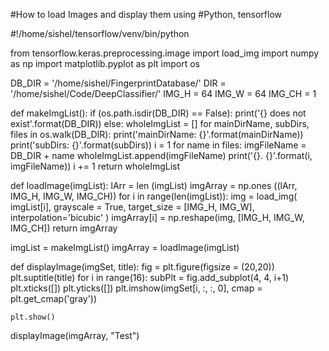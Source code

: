 #How to load Images and display them using 
#Python, tensorflow

#!/home/sishel/tensorflow/venv/bin/python


from tensorflow.keras.preprocessing.image import load_img
import numpy as np
import matplotlib.pyplot as plt
import os



DB_DIR = '/home/sishel/FingerprintDatabase/'
DIR = '/home/sishel/Code/DeepClassifier/'
IMG_H = 64
IMG_W = 64
IMG_CH = 1


def makeImgList():
	if (os.path.isdir(DB_DIR) == False):
		print('{} does not exist'.format(DB_DIR))
	else:
		wholeImgList = []
		for mainDirName, subDirs, files in os.walk(DB_DIR):
			print('mainDirName: {}'.format(mainDirName))
			print('subDirs: {}'.format(subDirs))
			i = 1
			for name in files:
				imgFileName = DB_DIR + name
				wholeImgList.append(imgFileName)
				print('{}. {}'.format(i, imgFileName))
				i += 1
	return wholeImgList


def loadImage(imgList):
	lArr = len (imgList)
	imgArray = np.ones ((lArr, IMG_H, IMG_W, IMG_CH)) 
	for i in range(len(imgList)):
		img = load_img(
					imgList[i],
					grayscale = True,
					target_size = [IMG_H, IMG_W],
					interpolation='bicubic'
				)
		imgArray[i] = np.reshape(img, [IMG_H, IMG_W, IMG_CH])
	return imgArray

	
imgList = makeImgList()
imgArray = loadImage(imgList)


def displayImage(imgSet, title):
	fig = plt.figure(figsize = (20,20))
	plt.suptitle(title)
	for i in range(16):
		subPlt = fig.add_subplot(4, 4, i+1)
		plt.xticks([])
		plt.yticks([])
		plt.imshow(imgSet[i, :, :, 0], cmap = plt.get_cmap('gray'))

	plt.show()


displayImage(imgArray, "Test")
